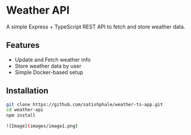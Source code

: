 # Weather API

A simple Express + TypeScript REST API to fetch and store weather data.

## Features
- Update and Fetch weather info
- Store weather data by user
- Simple Docker-based setup

## Installation

```bash
git clone https://github.com/satishphale/weather-ts-app.git
cd weather-api
npm install

![Image](images/image1.png)